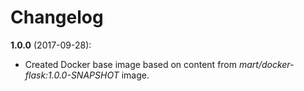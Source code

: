 # Changelog

**1.0.0** (2017-09-28):
  * Created Docker base image based on content from *mart/docker-flask:1.0.0-SNAPSHOT* image.

